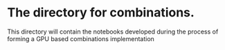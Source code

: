 # The directory for combinations.

This directory will contain the notebooks developed during the process of forming a GPU based combinations implementation
